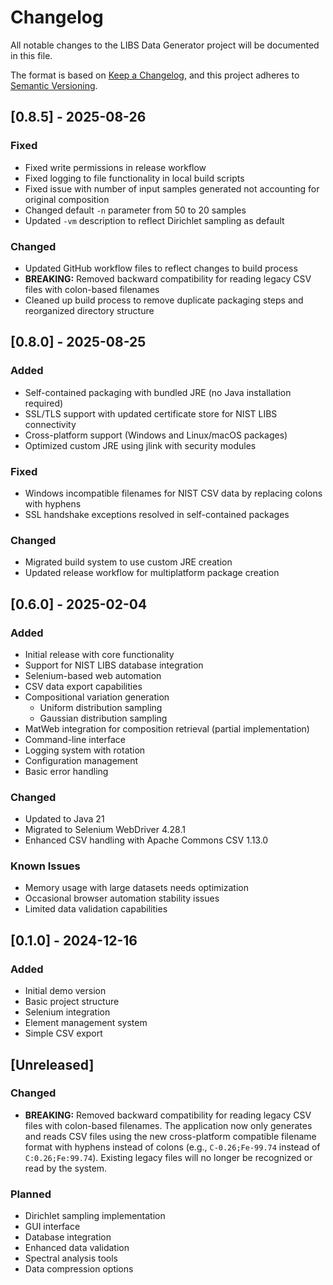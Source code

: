 # Changelog

All notable changes to the LIBS Data Generator project will be documented in this file.

The format is based on [Keep a Changelog](https://keepachangelog.com/en/1.0.0/),
and this project adheres to [Semantic Versioning](https://semver.org/spec/v2.0.0.html).

## [0.8.5] - 2025-08-26
### Fixed
- Fixed write permissions in release workflow
- Fixed logging to file functionality in local build scripts
- Fixed issue with number of input samples generated not accounting for original composition
- Changed default `-n` parameter from 50 to 20 samples
- Updated `-vm` description to reflect Dirichlet sampling as default

### Changed
- Updated GitHub workflow files to reflect changes to build process
- **BREAKING:** Removed backward compatibility for reading legacy CSV files with colon-based filenames
- Cleaned up build process to remove duplicate packaging steps and reorganized directory structure

## [0.8.0] - 2025-08-25
### Added
- Self-contained packaging with bundled JRE (no Java installation required)
- SSL/TLS support with updated certificate store for NIST LIBS connectivity
- Cross-platform support (Windows and Linux/macOS packages)
- Optimized custom JRE using jlink with security modules

### Fixed
- Windows incompatible filenames for NIST CSV data by replacing colons with hyphens
- SSL handshake exceptions resolved in self-contained packages

### Changed
- Migrated build system to use custom JRE creation
- Updated release workflow for multiplatform package creation

## [0.6.0] - 2025-02-04
### Added
- Initial release with core functionality
- Support for NIST LIBS database integration
- Selenium-based web automation
- CSV data export capabilities
- Compositional variation generation
  - Uniform distribution sampling
  - Gaussian distribution sampling
- MatWeb integration for composition retrieval (partial implementation)
- Command-line interface
- Logging system with rotation
- Configuration management
- Basic error handling

### Changed
- Updated to Java 21
- Migrated to Selenium WebDriver 4.28.1
- Enhanced CSV handling with Apache Commons CSV 1.13.0

### Known Issues
- Memory usage with large datasets needs optimization
- Occasional browser automation stability issues
- Limited data validation capabilities

## [0.1.0] - 2024-12-16
### Added
- Initial demo version
- Basic project structure
- Selenium integration
- Element management system
- Simple CSV export

## [Unreleased]
### Changed
- **BREAKING:** Removed backward compatibility for reading legacy CSV files with colon-based filenames. The application now only generates and reads CSV files using the new cross-platform compatible filename format with hyphens instead of colons (e.g., `C-0.26;Fe-99.74` instead of `C:0.26;Fe:99.74`). Existing legacy files will no longer be recognized or read by the system.

### Planned
- Dirichlet sampling implementation
- GUI interface
- Database integration
- Enhanced data validation
- Spectral analysis tools
- Data compression options
